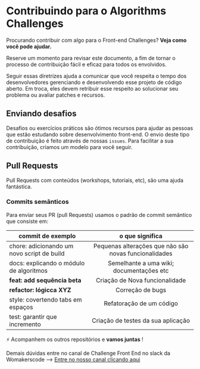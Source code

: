 # Contribuindo para o Algorithms Challenges

Procurando contribuir com algo para o Front-end Challenges? **Veja como você pode ajudar.**

Reserve um momento para revisar este documento, a fim de tornar o processo de contribuição fácil e eficaz para todos os envolvidos.

Seguir essas diretrizes ajuda a comunicar que você respeita o tempo dos desenvolvedores gerenciando e desenvolvendo esse projeto de código aberto. Em troca, eles devem retribuir esse respeito ao solucionar seu problema ou avaliar patches e recursos.

## Enviando desafios
Desafios ou exercícios práticos são ótimos recursos para ajudar as pessoas que estão estudando sobre desenvolvimento front-end. O envio deste tipo de contribuição é feito através de nossas `issues`. Para facilitar a sua contribuição, criamos um modelo para você seguir.

## Pull Requests

Pull Requests com conteúdos (workshops, tutoriais, etc), são uma ajuda fantástica.

### Commits semânticos
Para enviar seus PR (pull Requests) usamos o padrão de commit semântico que consiste em:

| commit de exemplo  | o que significa    
| ------------- |:-------------:| 
|chore: adicionando um novo script de build     | Pequenas alterações que não são novas funcionalidades | 
| docs: explicando o módulo de algoritmos   | Semelhante a uma wiki; documentações etc  |  
| **feat: add sequência beta**          | Criação de Nova funcionalidade|  
| **refactor: lógicca XYZ**  | Correção de bugs| 
| style: covertendo tabs em espaços      | Refatoração de um código| 
| test: garantir que incremento      | Criação de testes da sua aplicação| 

:zap: Acompanhem os outros repositórios e **vamos juntas** !

Demais dúvidas entre no canal de Challenge Front End no slack da Womakerscode --> [Entre no nosso canal clicando aqui](https://grupo-womakerscode.slack.com/archives/C0126NAKPTRG)

